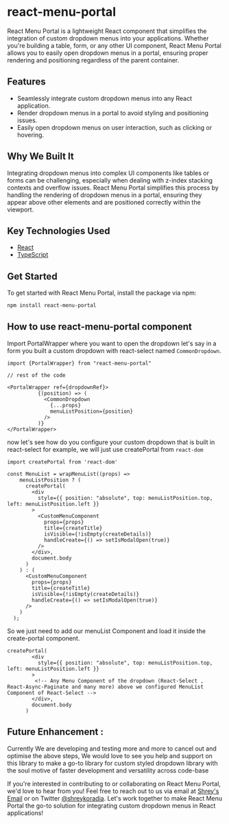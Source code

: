 # react-menu-portal

React Menu Portal is a lightweight React component that simplifies the integration of custom dropdown menus into your applications. Whether you're building a table, form, or any other UI component, React Menu Portal allows you to easily open dropdown menus in a portal, ensuring proper rendering and positioning regardless of the parent container.

## Features

- Seamlessly integrate custom dropdown menus into any React application.
- Render dropdown menus in a portal to avoid styling and positioning issues.
- Easily open dropdown menus on user interaction, such as clicking or hovering.

## Why We Built It

Integrating dropdown menus into complex UI components like tables or forms can be challenging, especially when dealing with z-index stacking contexts and overflow issues. React Menu Portal simplifies this process by handling the rendering of dropdown menus in a portal, ensuring they appear above other elements and are positioned correctly within the viewport.

## Key Technologies Used

- [React](https://reactjs.org/)
- [TypeScript](https://www.typescriptlang.org/)

## Get Started

To get started with React Menu Portal, install the package via npm:

```bash
npm install react-menu-portal
```

## How to use react-menu-portal component

Import PortalWrapper where you want to open the dropdown let's say in a form you built a custom dropdown with react-select named `CommonDropdown`.

```
import {PortalWrapper} from "react-menu-portal"

// rest of the code

<PortalWrapper ref={dropdownRef}>
          {(position) => (
            <CommonDropdown
              {...props}
              menuListPosition={position}
            />
          )}
</PortalWrapper>

```

now let's see how do you configure your custom dropdown that is built in react-select for example, we will just use createPortal from `react-dom`

```
import createPortal from 'react-dom'

const MenuList = wrapMenuList((props) =>
    menuListPosition ? (
      createPortal(
        <div
          style={{ position: "absolute", top: menuListPosition.top, left: menuListPosition.left }}
        >
          <CustomMenuComponent
            props={props}
            title={createTitle}
            isVisible={!isEmpty(createDetails)}
            handleCreate={() => setIsModalOpen(true)}
          />
        </div>,
        document.body
      )
    ) : (
      <CustomMenuComponent
        props={props}
        title={createTitle}
        isVisible={!isEmpty(createDetails)}
        handleCreate={() => setIsModalOpen(true)}
      />
    )
  );

```

So we just need to add our menuList Component and load it inside the create-portal component.

```
createPortal(
        <div
          style={{ position: "absolute", top: menuListPosition.top, left: menuListPosition.left }}
        >
         <!-- Any Menu Component of the dropdown (React-Select , React-Async-Paginate and many more) above we configured MenuList Component of React-Select -->
        </div>,
        document.body
      )
```

## Future Enhancement :

Currently We are developing and testing more and more to cancel out and optimise the above steps, We would love to see you help and support on this library to make a go-to library for custom styled dropdown library with the soul motive of faster development and versatility across code-base

If you're interested in contributing to or collaborating on React Menu Portal, we'd love to hear from you! Feel free to reach out to us via email at [Shrey's Email](device.shreykoradia@gmail.com) or on Twitter [@shreykoradia](https://twitter.com/shreykoradia). Let's work together to make React Menu Portal the go-to solution for integrating custom dropdown menus in React applications!
